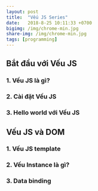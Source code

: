 ```yaml
---
layout: post
title:  "Vếu JS Series"
date:   2018-8-25 10:11:33 +0700
bigimg: /img/chrome-min.jpg
share-img: /img/chrome-min.jpg
tags: [programming]
---
```


## Bắt đầu với Vếu JS
### 1. Vếu JS là gì?

### 2. Cài đặt Vếu JS

### 3. Hello world với Vếu JS


## Vếu JS và DOM

### 1. Vếu JS template

### 2. Vếu Instance là gì?

### 3. Data binding